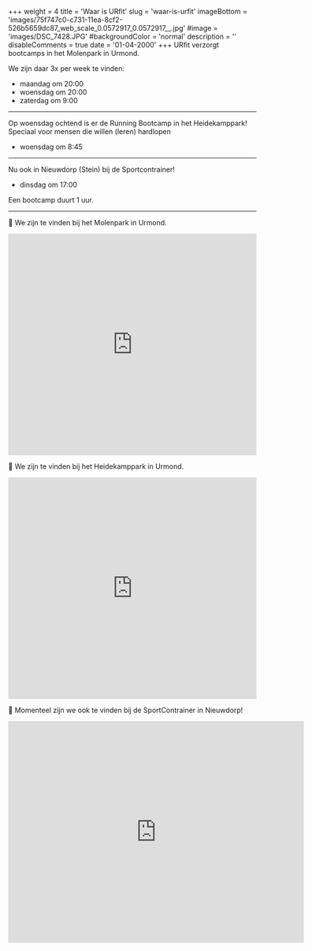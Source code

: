 +++
weight = 4
title = 'Waar is URfit'
slug = 'waar-is-urfit'
imageBottom = 'images/75f747c0-c731-11ea-8cf2-526b5659dc87_web_scale_0.0572917_0.0572917__.jpg'
#image = 'images/DSC_7428.JPG'
#backgroundColor = 'normal'
description = ''
disableComments = true
date = '01-04-2000'
+++
URfit verzorgt bootcamps in het Molenpark in Urmond.

We zijn daar 3x per week te vinden:

- maandag om 20:00
- woensdag om 20:00
- zaterdag om 9:00

<hr />

Op woensdag ochtend is er de Running Bootcamp in het Heidekamppark! Speciaal voor mensen die willen (leren) hardlopen

- woensdag om 8:45

<hr />

Nu ook in Nieuwdorp (Stein) bij de Sportcontrainer! 

 - dinsdag om 17:00

Een bootcamp duurt 1 uur.

<hr />



<p class="box">
📌 We zijn te vinden bij het Molenpark in Urmond.
</p>

<iframe src="https://www.google.com/maps/embed?pb=!1m18!1m12!1m3!1d627.8003588137096!2d5.777595129289221!3d50.99394969872211!2m3!1f0!2f0!3f0!3m2!1i1024!2i768!4f13.1!3m3!1m2!1s0x47c0c75c711235b7%3A0xf2ed85292f1a8131!2sSportContrainer%20Molenpark!5e0!3m2!1snl!2snl!4v1657026162133!5m2!1snl!2snl" width="100%" height="450" style="border:0;" allowfullscreen="" loading="lazy" referrerpolicy="no-referrer-when-downgrade"></iframe>

<p class="box">
📌 We zijn te vinden bij het Heidekamppark in Urmond.
</p>

<iframe src="https://www.google.com/maps/embed?pb=!1m18!1m12!1m3!1d296.35373656182065!2d5.771250813197634!3d50.98277424597429!2m3!1f0!2f0!3f0!3m2!1i1024!2i768!4f13.1!3m3!1m2!1s0x47c0e9b6785e3b93%3A0xdd8b456f5a2d7887!2sLimburg!5e0!3m2!1snl!2snl!4v1686560447455!5m2!1snl!2snl" width="100%" height="450" style="border:0;" allowfullscreen="" loading="lazy" referrerpolicy="no-referrer-when-downgrade"></iframe>

<p class="box">
📌 Momenteel zijn we ook te vinden bij de SportContrainer in Nieuwdorp!
</p>

<iframe src="https://www.google.com/maps/embed?pb=!1m18!1m12!1m3!1d2512.8956081373385!2d5.772779500000001!3d50.9626343!2m3!1f0!2f0!3f0!3m2!1i1024!2i768!4f13.1!3m3!1m2!1s0x47c0c6b77314f8c9%3A0xdd49699855081c1b!2sBerg%C3%A8nkenstraat%201%2C%206171%20NR%20Stein!5e0!3m2!1snl!2snl!4v1681642785963!5m2!1snl!2snl" width="600" height="450" style="border:0;" allowfullscreen="" loading="lazy" referrerpolicy="no-referrer-when-downgrade"></iframe>